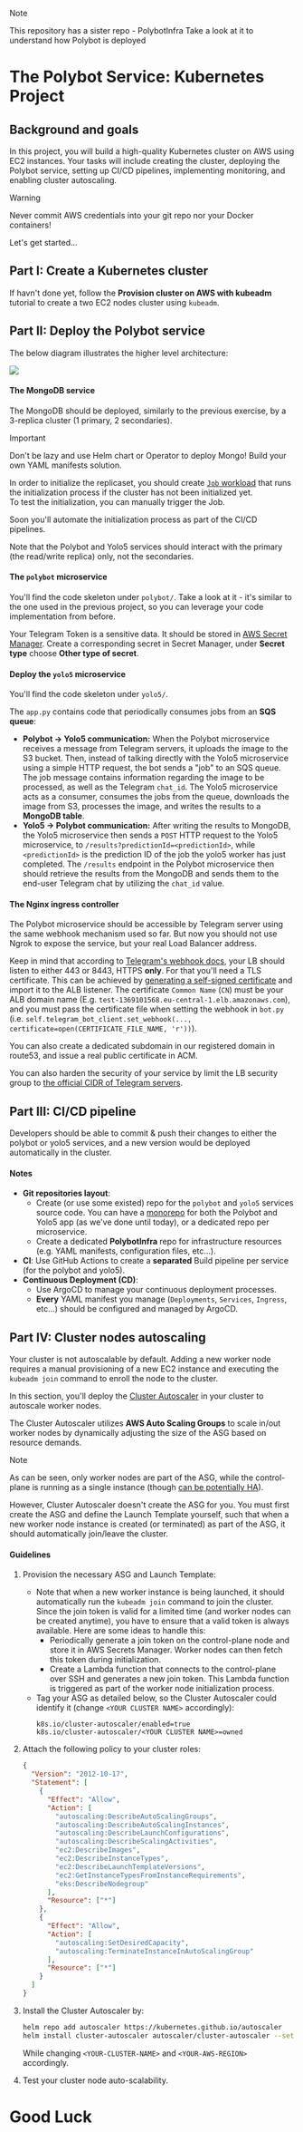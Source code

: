 > [!NOTE]  
> This repository has a sister repo - PolybotInfra
> Take a look at it to understand how Polybot is deployed

# The Polybot Service: Kubernetes Project

## Background and goals

In this project, you will build a high-quality Kubernetes cluster on AWS using EC2 instances. 
Your tasks will include creating the cluster, deploying the Polybot service, setting up CI/CD pipelines, implementing monitoring, and enabling cluster autoscaling.

> [!WARNING]
> Never commit AWS credentials into your git repo nor your Docker containers!

Let's get started...

## Part I: Create a Kubernetes cluster 

If havn't done yet, follow the **Provision cluster on AWS with kubeadm** tutorial to create a two EC2 nodes cluster using `kubeadm`. 

## Part II: Deploy the Polybot service

The below diagram illustrates the higher level architecture:

![][k8s_project_arch]

#### The MongoDB service

The MongoDB should be deployed, similarly to the previous exercise, by a 3-replica cluster (1 primary, 2 secondaries).

> [!IMPORTANT]
> Don't be lazy and use Helm chart or Operator to deploy Mongo! Build your own YAML manifests solution.   

In order to initialize the replicaset, you should create [`Job` workload](https://kubernetes.io/docs/concepts/workloads/controllers/job/) that runs the initialization process if the cluster has not been initialized yet.  
To test the initialization, you can manually trigger the Job.

Soon you'll automate the initialization process as part of the CI/CD pipelines.  

Note that the Polybot and Yolo5 services should interact with the primary (the read/write replica) only, not the secondaries.

#### The `polybot` microservice

You'll find the code skeleton under `polybot/`.
Take a look at it - it's similar to the one used in the previous project, so you can leverage your code implementation from before.

Your Telegram Token is a sensitive data. It should be stored in [AWS Secret Manager](https://docs.aws.amazon.com/secretsmanager/latest/userguide/intro.html). 
Create a corresponding secret in Secret Manager, under **Secret type** choose **Other type of secret**.

#### Deploy the `yolo5` microservice

You'll find the code skeleton under `yolo5/`.

The `app.py` contains code that periodically consumes jobs from an **SQS queue**:
 - **Polybot -> Yolo5 communication:** When the Polybot microservice receives a message from Telegram servers, it uploads the image to the S3 bucket. 
     Then, instead of talking directly with the Yolo5 microservice using a simple HTTP request, the bot sends a "job" to an SQS queue.
     The job message contains information regarding the image to be processed, as well as the Telegram `chat_id`.
     The Yolo5 microservice acts as a consumer, consumes the jobs from the queue, downloads the image from S3, processes the image, and writes the results to a **MongoDB table**.
 - **Yolo5 -> Polybot communication:** After writing the results to MongoDB, the Yolo5 microservice then sends a `POST` HTTP request to the Yolo5 microservice, to `/results?predictionId=<predictionId>`, while `<predictionId>` is the prediction ID of the job the yolo5 worker has just completed. 
   The `/results` endpoint in the Polybot microservice then should retrieve the results from the MongoDB and sends them to the end-user Telegram chat by utilizing the `chat_id` value.

#### The Nginx ingress controller

The Polybot microservice should be accessible by Telegram server using the same webhook mechanism used so far. 
But now you should not use Ngrok to expose the service, but your real Load Balancer address. 

Keep in mind that according to [Telegram's webhook docs](https://core.telegram.org/bots/webhooks), your LB should listen to either 443 or 8443, HTTPS **only**.
For that you'll need a TLS certificate. This can be achieved by [generating a self-signed certificate](https://core.telegram.org/bots/webhooks#a-self-signed-certificate) and import it to the ALB listener. The certificate `Common Name` (`CN`) must be your ALB domain name (E.g. `test-1369101568.eu-central-1.elb.amazonaws.com`), and you must pass the certificate file when setting the webhook in `bot.py` (i.e. `self.telegram_bot_client.set_webhook(..., certificate=open(CERTIFICATE_FILE_NAME, 'r'))`).

You can also create a dedicated subdomain in our registered domain in route53, and issue a real public certificate in ACM. 

You can also harden the security of your service by limit the LB security group to [the official CIDR of Telegram servers](https://core.telegram.org/bots/webhooks#the-short-version). 

## Part III: CI/CD pipeline 

Developers should be able to commit & push their changes to either the polybot or yolo5 services, and a new version would be deployed automatically in the cluster.   

#### Notes

- **Git repositories layout**:
  - Create (or use some existed) repo for the `polybot` and `yolo5` services source code. 
    You can have a [monorepo](https://en.wikipedia.org/wiki/Monorepo) for both the Polybot and Yolo5 app (as we've done until today), or a dedicated repo per microservice. 
  - Create a dedicated **PolybotInfra** repo for infrastructure resources (e.g. YAML manifests, configuration files, etc...).
- **CI**: Use GitHub Actions to create a **separated** Build pipeline per service (for the polybot and yolo5).
- **Continuous Deployment (CD)**:
    - Use ArgoCD to manage your continuous deployment processes.
    - **Every** YAML manifest you manage (`Deployments`, `Services`, `Ingress`, etc...) should be configured and managed by ArgoCD.

## Part IV: Cluster nodes autoscaling 

Your cluster is not autoscalable by default.
Adding a new worker node requires a manual provisioning of a new EC2 instance and executing the `kubeadm join` command to enroll the node to the cluster.

In this section, you'll deploy the [Cluster Autoscaler](https://github.com/kubernetes/autoscaler/blob/master/cluster-autoscaler/cloudprovider/aws/README.md) in your cluster to autoscale worker nodes. 

The Cluster Autoscaler utilizes **AWS Auto Scaling Groups** to scale in/out worker nodes by dynamically adjusting the size of the ASG based on resource demands.

> [!NOTE]
> As can be seen, only worker nodes are part of the ASG, while the control-plane is running as a single instance (though [can be potentially HA](https://kubernetes.io/docs/setup/production-environment/tools/kubeadm/high-availability/)). 

However, Cluster Autoscaler doesn't create the ASG for you. 
You must first create the ASG and define the Launch Template yourself, such that when a new worker node instance is created (or terminated) as part of the ASG, it should automatically join/leave the cluster.

#### Guidelines

1. Provision the necessary ASG and Launch Template:
   - Note that when a new worker instance is being launched, it should automatically run the `kubeadm join` command to join the cluster. Since the join token is valid for a limited time (and worker nodes can be created anytime), you have to ensure that a valid token is always available. Here are some ideas to handle this:
     - Periodically generate a join token on the control-plane node and store it in AWS Secrets Manager. Worker nodes can then fetch this token during initialization.
     - Create a Lambda function that connects to the control-plane over SSH and generates a new join token. This Lambda function is triggered as part of the worker node initialization process. 
   - Tag your ASG as detailed below, so the Cluster Autoscaler could identify it (change `<YOUR CLUSTER NAME>` accordingly):
     ```text
     k8s.io/cluster-autoscaler/enabled=true
     k8s.io/cluster-autoscaler/<YOUR CLUSTER NAME>=owned
     ```

2. Attach the following policy to your cluster roles: 

    ```json
    {
      "Version": "2012-10-17",
      "Statement": [
        {
          "Effect": "Allow",
          "Action": [
            "autoscaling:DescribeAutoScalingGroups",
            "autoscaling:DescribeAutoScalingInstances",
            "autoscaling:DescribeLaunchConfigurations",
            "autoscaling:DescribeScalingActivities",
            "ec2:DescribeImages",
            "ec2:DescribeInstanceTypes",
            "ec2:DescribeLaunchTemplateVersions",
            "ec2:GetInstanceTypesFromInstanceRequirements",
            "eks:DescribeNodegroup"
          ],
          "Resource": ["*"]
        },
        {
          "Effect": "Allow",
          "Action": [
            "autoscaling:SetDesiredCapacity",
            "autoscaling:TerminateInstanceInAutoScalingGroup"
          ],
          "Resource": ["*"]
        }
      ]
    }
    ```
   
3. Install the Cluster Autoscaler by:

   ```bash
   helm repo add autoscaler https://kubernetes.github.io/autoscaler
   helm install cluster-autoscaler autoscaler/cluster-autoscaler --set autoDiscovery.clusterName=<YOUR-CLUSTER-NAME> --set awsRegion=<YOUR-AWS-REGION>
   ```
   
   While changing `<YOUR-CLUSTER-NAME>` and `<YOUR-AWS-REGION>` accordingly.

4. Test your cluster node auto-scalability. 

# Good Luck


[k8s_project_arch]: https://exit-zero-academy.github.io/DevOpsTheHardWayAssets/img/k8s_project_arch.png

